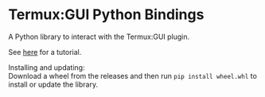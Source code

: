 # Termux:GUI Python Bindings
A Python library to interact with the Termux:GUI plugin.  
  
See [here](https://github.com/tareksander/termux-gui-python-bindings/blob/main/TUTORIAL.md) for a tutorial.  
  

Installing and updating:  
Download a wheel from the releases and then run `pip install wheel.whl` to install or update the library.




